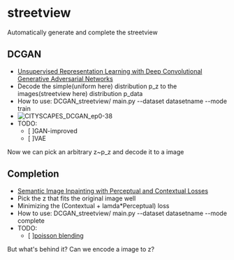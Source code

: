 # streetview
Automatically generate and complete the streetview

## DCGAN
- [Unsupervised Representation Learning with Deep Convolutional Generative Adversarial Networks](https://arxiv.org/abs/1511.06434)
- Decode the simple(uniform here) distribution p_z to the images(streetview here) distribution p_data
- How to use: DCGAN_streetview/ main.py --dataset datasetname --mode train
- ![CITYSCAPES_DCGAN_ep0-38](/src/CITYSCAPES_DCGAN_ep0-38/CITYSCAPES_DCGAN_ep0-38.gif)
- TODO: 
  - [ ]GAN-improved
  - [ ]VAE

Now we can pick an arbitrary z~p_z and decode it to a image

## Completion
- [Semantic Image Inpainting with Perceptual and Contextual Losses](https://arxiv.org/abs/1607.07539)
- Pick the z that fits the original image well
- Minimizing the (Contextual + lamda*Perceptual) loss
- How to use: DCGAN_streetview/ main.py --dataset datasetname --mode complete
- TODO: 
  - [ ][poisson blending](http://www.ctralie.com/Teaching/PoissonImageEditing/)

But what's behind it? Can we encode a image to z?

## 
